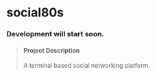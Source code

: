 # social80s
### Development will start soon.
> #### Project Description
>A terminal based social networking platform.

